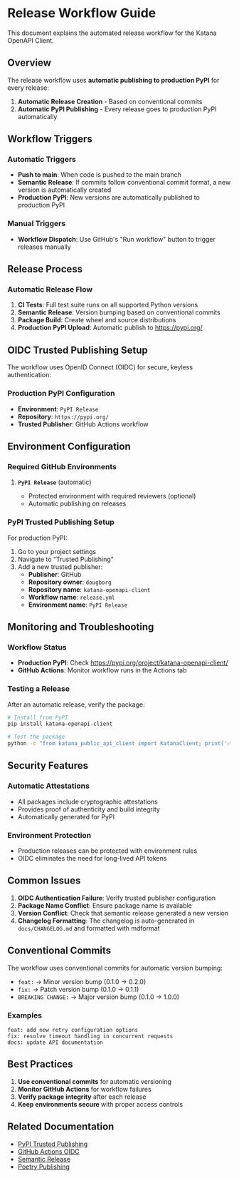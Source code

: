 # Release Workflow Guide

This document explains the automated release workflow for the Katana OpenAPI Client.

## Overview

The release workflow uses **automatic publishing to production PyPI** for every release:

1. **Automatic Release Creation** - Based on conventional commits
1. **Automatic PyPI Publishing** - Every release goes to production PyPI automatically

## Workflow Triggers

### Automatic Triggers

- **Push to main**: When code is pushed to the main branch
- **Semantic Release**: If commits follow conventional commit format, a new version is
  automatically created
- **Production PyPI**: New versions are automatically published to production PyPI

### Manual Triggers

- **Workflow Dispatch**: Use GitHub's "Run workflow" button to trigger releases manually

## Release Process

### Automatic Release Flow

1. **CI Tests**: Full test suite runs on all supported Python versions
1. **Semantic Release**: Version bumping based on conventional commits
1. **Package Build**: Create wheel and source distributions
1. **Production PyPI Upload**: Automatic publish to https://pypi.org/

## OIDC Trusted Publishing Setup

The workflow uses OpenID Connect (OIDC) for secure, keyless authentication:

### Production PyPI Configuration

- **Environment**: `PyPI Release`
- **Repository**: `https://pypi.org/`
- **Trusted Publisher**: GitHub Actions workflow

## Environment Configuration

### Required GitHub Environments

1. **`PyPI Release`** (automatic)

   - Protected environment with required reviewers (optional)
   - Automatic publishing on releases

### PyPI Trusted Publishing Setup

For production PyPI:

1. Go to your project settings
1. Navigate to "Trusted Publishing"
1. Add a new trusted publisher:
   - **Publisher**: GitHub
   - **Repository owner**: `dougborg`
   - **Repository name**: `katana-openapi-client`
   - **Workflow name**: `release.yml`
   - **Environment name**: `PyPI Release`

## Monitoring and Troubleshooting

### Workflow Status

- **Production PyPI**: Check <https://pypi.org/project/katana-openapi-client/>
- **GitHub Actions**: Monitor workflow runs in the Actions tab

### Testing a Release

After an automatic release, verify the package:

```bash
# Install from PyPI
pip install katana-openapi-client

# Test the package
python -c "from katana_public_api_client import KatanaClient; print('✅ Import successful')"
```

## Security Features

### Automatic Attestations

- All packages include cryptographic attestations
- Provides proof of authenticity and build integrity
- Automatically generated for PyPI

### Environment Protection

- Production releases can be protected with environment rules
- OIDC eliminates the need for long-lived API tokens

## Common Issues

1. **OIDC Authentication Failure**: Verify trusted publisher configuration
1. **Package Name Conflict**: Ensure package name is available
1. **Version Conflict**: Check that semantic release generated a new version
1. **Changelog Formatting**: The changelog is auto-generated in `docs/CHANGELOG.md` and
   formatted with mdformat

## Conventional Commits

The workflow uses conventional commits for automatic version bumping:

- `feat:` → Minor version bump (0.1.0 → 0.2.0)
- `fix:` → Patch version bump (0.1.0 → 0.1.1)
- `BREAKING CHANGE:` → Major version bump (0.1.0 → 1.0.0)

### Examples

```text
feat: add new retry configuration options
fix: resolve timeout handling in concurrent requests
docs: update API documentation
```

## Best Practices

1. **Use conventional commits** for automatic versioning
1. **Monitor GitHub Actions** for workflow failures
1. **Verify package integrity** after each release
1. **Keep environments secure** with proper access controls

## Related Documentation

- [PyPI Trusted Publishing](https://docs.pypi.org/trusted-publishers/)
- [GitHub Actions OIDC](https://docs.github.com/en/actions/deployment/security-hardening-your-deployments/about-security-hardening-with-openid-connect)
- [Semantic Release](https://python-semantic-release.readthedocs.io/)
- [Poetry Publishing](https://python-poetry.org/docs/repositories/#publishing-to-pypi/)
